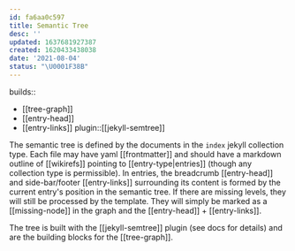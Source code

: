 ```yaml
---
id: fa6aa0c597
title: Semantic Tree
desc: ''
updated: 1637681927387
created: 1620433438038
date: '2021-08-04'
status: "\U0001F38B"
---
```


builds::
- [[tree-graph]]
- [[entry-head]]
- [[entry-links]]
plugin::[[jekyll-semtree]]


The semantic tree is defined by the documents in the `index` jekyll collection type. Each file may have yaml [[frontmatter]] and should have a markdown outline of [[wikirefs]] pointing to [[entry-type|entries]] (though any collection type is permissible). In entries, the breadcrumb [[entry-head]] and side-bar/footer [[entry-links]] surrounding its content is formed by the current entry's position in the semantic tree. If there are missing levels, they will still be processed by the template. They will simply be marked as a [[missing-node]] in the graph and the [[entry-head]] + [[entry-links]].

The tree is built with the [[jekyll-semtree]] plugin (see docs for details) and are the building blocks for the [[tree-graph]].

